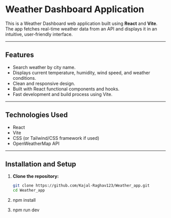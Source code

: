 # Weather Dashboard Application

This is a Weather Dashboard web application built using **React** and **Vite**. The app fetches real-time weather data from an API and displays it in an intuitive, user-friendly interface.

---

## Features

- Search weather by city name.
- Displays current temperature, humidity, wind speed, and weather conditions.
- Clean and responsive design.
- Built with React functional components and hooks.
- Fast development and build process using Vite.

---

## Technologies Used

- React
- Vite
- CSS (or Tailwind/CSS framework if used)
- OpenWeatherMap API 

---

## Installation and Setup

1. **Clone the repository:**

   ```bash
   git clone https://github.com/Kajal-Raghav123/Weather_app.git
   cd Weather_app
1. npm install
2. npm run dev
